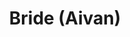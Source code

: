 --- 
title: "Bride (Aivan)"
publishdate: "2019-8-13T16:48:46+02:00"
src: "https://365manga.net/manga/bride-aivan"
image: "https://data.365manga.net/images/thumbnails/6570-bride-aivan.jpg"
description: "A beautiful tale about a 20 year old divorcee who cannot bare children and her second marriage to the 16 year old, fourth son of a prestigious family. The son who was ill since childhood became forsaken by his family. But in order to prevent his spirit from haunting the family after his death they forced him to marry Sou."
---